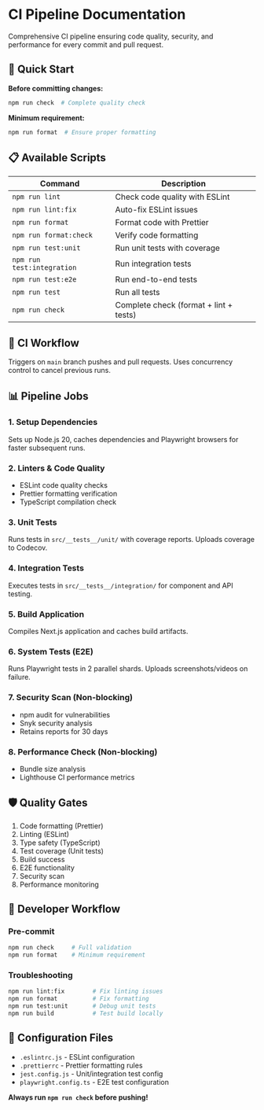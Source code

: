 # CI Pipeline Documentation

Comprehensive CI pipeline ensuring code quality, security, and performance for
every commit and pull request.

## 🚀 Quick Start

**Before committing changes:**

```bash
npm run check  # Complete quality check
```

**Minimum requirement:**

```bash
npm run format  # Ensure proper formatting
```

## 📋 Available Scripts

| Command                    | Description                            |
| -------------------------- | -------------------------------------- |
| `npm run lint`             | Check code quality with ESLint         |
| `npm run lint:fix`         | Auto-fix ESLint issues                 |
| `npm run format`           | Format code with Prettier              |
| `npm run format:check`     | Verify code formatting                 |
| `npm run test:unit`        | Run unit tests with coverage           |
| `npm run test:integration` | Run integration tests                  |
| `npm run test:e2e`         | Run end-to-end tests                   |
| `npm run test`             | Run all tests                          |
| `npm run check`            | Complete check (format + lint + tests) |

## 🔄 CI Workflow

Triggers on `main` branch pushes and pull requests. Uses concurrency control to
cancel previous runs.

## 📊 Pipeline Jobs

### 1. Setup Dependencies

Sets up Node.js 20, caches dependencies and Playwright browsers for faster
subsequent runs.

### 2. Linters & Code Quality

- ESLint code quality checks
- Prettier formatting verification
- TypeScript compilation check

### 3. Unit Tests

Runs tests in `src/__tests__/unit/` with coverage reports. Uploads coverage to
Codecov.

### 4. Integration Tests

Executes tests in `src/__tests__/integration/` for component and API testing.

### 5. Build Application

Compiles Next.js application and caches build artifacts.

### 6. System Tests (E2E)

Runs Playwright tests in 2 parallel shards. Uploads screenshots/videos on
failure.

### 7. Security Scan (Non-blocking)

- npm audit for vulnerabilities
- Snyk security analysis
- Retains reports for 30 days

### 8. Performance Check (Non-blocking)

- Bundle size analysis
- Lighthouse CI performance metrics

## 🛡️ Quality Gates

1. Code formatting (Prettier)
2. Linting (ESLint)
3. Type safety (TypeScript)
4. Test coverage (Unit tests)
5. Build success
6. E2E functionality
7. Security scan
8. Performance monitoring

## 📝 Developer Workflow

### Pre-commit

```bash
npm run check     # Full validation
npm run format    # Minimum requirement
```

### Troubleshooting

```bash
npm run lint:fix        # Fix linting issues
npm run format          # Fix formatting
npm run test:unit       # Debug unit tests
npm run build           # Test build locally
```

## 🔧 Configuration Files

- `.eslintrc.js` - ESLint configuration
- `.prettierrc` - Prettier formatting rules
- `jest.config.js` - Unit/integration test config
- `playwright.config.ts` - E2E test configuration

**Always run `npm run check` before pushing!**
